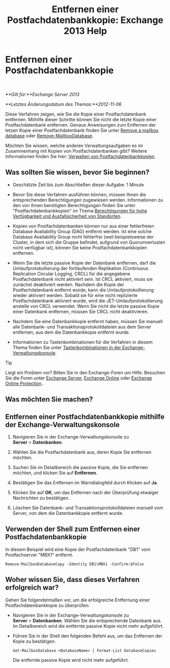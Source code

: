 ﻿---
title: 'Entfernen einer Postfachdatenbankkopie: Exchange 2013 Help'
TOCTitle: Entfernen einer Postfachdatenbankkopie
ms:assetid: 99fecdde-b158-4dfc-9ca7-ff7c0ada7819
ms:mtpsurl: https://technet.microsoft.com/de-de/library/Dd298164(v=EXCHG.150)
ms:contentKeyID: 50476297
ms.date: 05/22/2018
mtps_version: v=EXCHG.150
ms.translationtype: MT
---

# Entfernen einer Postfachdatenbankkopie

 

_**Gilt für:**Exchange Server 2013_

_**Letztes Änderungsdatum des Themas:**2012-11-06_

Diese Verfahren zeigen, wie Sie die Kopie einer Postfachdatenbank entfernen. Mithilfe dieser Schritte können Sie nicht die letzte Kopie einer Postfachdatenbank entfernen. Genaue Anweisungen zum Entfernen der letzen Kopie einer Postfachdatenbank finden Sie unter [Remove a mailbox database](manage-mailbox-databases-in-exchange-2013-exchange-2013-help.md) oder [Remove-MailboxDatabase](https://technet.microsoft.com/de-de/library/aa997931\(v=exchg.150\)).

Möchten Sie wissen, welche anderen Verwaltungsaufgaben es im Zusammenhang mit Kopien von Postfachdatenbanken gibt? Weitere Informationen finden Sie hier: [Verwalten von Postfachdatenbankkopien](managing-mailbox-database-copies-exchange-2013-help.md).

## Was sollten Sie wissen, bevor Sie beginnen?

  - Geschätzte Zeit bis zum Abschließen dieser Aufgabe: 1 Minute

  - Bevor Sie diese Verfahren ausführen können, müssen Ihnen die entsprechenden Berechtigungen zugewiesen werden. Informationen zu den von Ihnen benötigten Berechtigungen finden Sie unter "Postfachdatenbankkopien" im Thema [Berechtigungen für hohe Verfügbarkeit und Ausfallsicherheit von Standorten](high-availability-and-site-resilience-permissions-exchange-2013-help.md).

  - Kopien von Postfachdatenbanken können nur aus einer fehlerfreien Database Availability Group (DAG) entfernt werden. Ist eine solche Database Availability Group nicht fehlerfrei (weil beispielsweise der Cluster, in dem sich die Gruppe befindet, aufgrund von Quorumverlusten nicht verfügbar ist), können Sie keine Postfachdatenbankkopien entfernen.

  - Wenn Sie die letzte passive Kopie der Datenbank entfernen, darf die Umlaufprotokollierung der fortlaufenden Replikation (Continuous Replication Circular Logging, CRCL) für die angegebene Postfachdatenbank nicht aktiviert sein. Ist CRCL aktiviert, muss sie zunächst deaktiviert werden. Nachdem die Kopie der Postfachdatenbank entfernt wurde, kann die Umlaufprotokollierung wieder aktiviert werden. Sobald sie für eine nicht replizierte Postfachdatenbank aktiviert wurde, wird die JET-Umlaufprotokollierung anstelle von CRCL verwendet. Wenn Sie nicht die letzte passive Kopie einer Datenbank entfernen, müssen Sie CRCL nicht deaktivieren.

  - Nachdem Sie eine Datenbankkopie entfernt haben, müssen Sie manuell alle Datenbank- und Transaktionsprotokolldateien aus dem Server entfernen, aus dem die Datenbankkopie entfernt wurde.

  - Informationen zu Tastenkombinationen für die Verfahren in diesem Thema finden Sie unter [Tastenkombinationen in der Exchange-Verwaltungskonsole](keyboard-shortcuts-in-the-exchange-admin-center-exchange-online-protection-help.md).


> [!TIP]
> Liegt ein Problem vor? Bitten Sie in den Exchange-Foren um Hilfe. Besuchen Sie die Foren unter <A href="https://go.microsoft.com/fwlink/p/?linkid=60612">Exchange Server</A>, <A href="https://go.microsoft.com/fwlink/p/?linkid=267542">Exchange Online</A> oder <A href="https://go.microsoft.com/fwlink/p/?linkid=285351">Exchange Online Protection</A>..



## Was möchten Sie machen?

## Entfernen einer Postfachdatenbankkopie mithilfe der Exchange-Verwaltungskonsole

1.  Navigieren Sie in der Exchange-Verwaltungskonsole zu **Server** \> **Datenbanken**.

2.  Wählen Sie die Postfachdatenbank aus, deren Kopie Sie entfernen möchten.

3.  Suchen Sie im Detailbereich die passive Kopie, die Sie entfernen möchten, und klicken Sie auf **Entfernen**.

4.  Bestätigen Sie das Entfernen im Warndialogfeld durch Klicken auf **Ja**.

5.  Klicken Sie auf **OK**, um das Entfernen nach der Überprüfung etwaiger Nachrichten zu bestätigen.

6.  Löschen Sie Datenbank- und Transaktionsprotokolldateien manuell vom Server, von dem die Datenbankkopie entfernt wurde.

## Verwenden der Shell zum Entfernen einer Postfachdatenbankkopie

In diesem Beispiel wird eine Kopie der Postfachdatenbank "DB1" vom Postfachserver "MBX1" entfernt.

    Remove-MailboxDatabaseCopy -Identity DB1\MBX1 -Confirm:$False

## Woher wissen Sie, dass dieses Verfahren erfolgreich war?

Gehen Sie folgendermaßen vor, um die erfolgreiche Entfernung einer Postfachdatenbankkopie zu überprüfen:

  - Navigieren Sie in der Exchange-Verwaltungskonsole zu **Server** \> **Datenbanken**. Wählen Sie die entsprechende Datenbank aus. Im Detailbereich wird die entfernte passive Kopie nicht mehr aufgeführt.

  - Führen Sie in der Shell den folgenden Befehl aus, um das Entfernen der Kopie zu bestätigen.
    
        Get-MailboxDatabase <DatabaseName> | Format-List DatabaseCopies
    
    Die entfernte passive Kopie wird nicht mehr aufgeführt.

